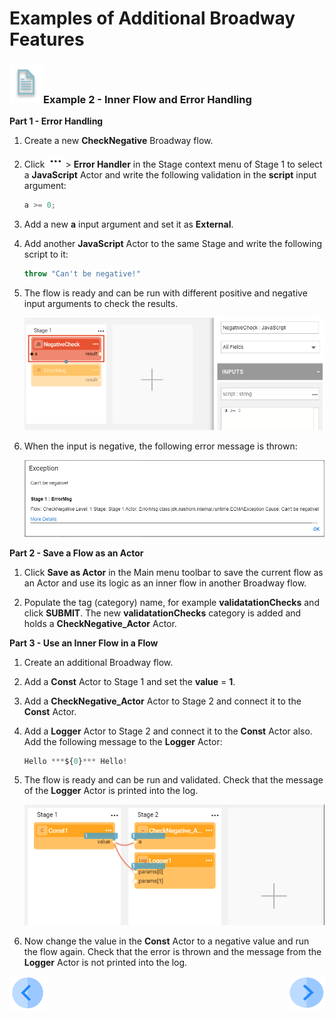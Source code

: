# Examples of Additional Broadway Features

### ![info](/academy/images/example.png)Example 2 - Inner Flow and Error Handling

**Part 1 - Error Handling**

1. Create a new **CheckNegative** Broadway flow.

2. Click ![dots](images/three_dots_icon.png)> **Error Handler** in the Stage context menu of Stage 1 to select a **JavaScript** Actor and write the following validation in the **script** input argument:

   ~~~javascript
   a >= 0;
   ~~~

3. Add a new **a** input argument and set it as **External**.

4. Add another **JavaScript** Actor to the same Stage and write the following script to it:

   ~~~javascript
   throw "Can't be negative!"
   ~~~

5. The flow is ready and can be run with different positive and negative input arguments to check the results. 

   ![image](images/16_ex1.PNG)

6. When the input is negative, the following error message is thrown:

   ![image](images/16_ex2.PNG)

**Part 2 - Save a Flow as an Actor**

1. Click **Save as Actor** in the Main menu toolbar to save the current flow as an Actor and use its logic as an inner flow in another Broadway flow.

2. Populate the tag (category) name, for example **validatationChecks** and click **SUBMIT**. The new **validatationChecks** category is added and holds a **CheckNegative_Actor** Actor.

**Part 3 - Use an Inner Flow in a Flow**

1. Create an additional Broadway flow.

2. Add a **Const** Actor to Stage 1 and set the **value** = **1**. 

3. Add a **CheckNegative_Actor** Actor to Stage 2 and connect it to the **Const** Actor.

4. Add a **Logger** Actor to Stage 2 and connect it to the **Const** Actor also. Add the following message to the **Logger** Actor:

   ~~~javascript
   Hello ***${0}*** Hello!
   ~~~

5. The flow is ready and can be run and validated. Check that the message of the **Logger** Actor is printed into the log.

   ![image](images/16_ex3.PNG)

6. Now change the value in the **Const** Actor to a negative value and run the flow again. Check that the error is thrown and the message from the **Logger** Actor is not printed into the log.

[![Previous](/articles/images/Previous.png)](15_broadway_addl_features_ex1.md)[<img align="right" width="60" height="54" src="/articles/images/Next.png">](17_broadway_addl_features_ex3.md)

